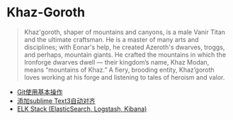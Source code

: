 # Khaz-Goroth

> Khaz'goroth, shaper of mountains and canyons, is a male Vanir Titan and the ultimate craftsman. He is a master of many arts and disciplines; with Eonar's help, he created Azeroth's dwarves, troggs, and perhaps, mountain giants. He crafted the mountains in which the Ironforge dwarves dwell — their kingdom’s name, Khaz Modan, means “mountains of Khaz.” A fiery, brooding entity, Khaz’goroth loves working at his forge and listening to tales of heroism and valor.	
	




- [Git使用基本操作](Git_Tutorial.md)  
- [添加sublime Text3自动对齐](sublime_reindent.md)	
- [ELK Stack (ElasticSearch, Logstash, Kibana)](ELK_Stack.md)



